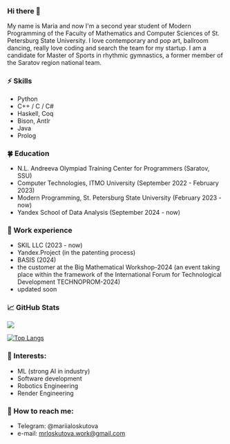### Hi there 👋      
My name is Maria and now I'm a second year student of Modern Programming of the Faculty of Mathematics and Computer Sciences of St. Petersburg State University. I love contemporary and pop art, ballroom dancing, really love coding and search the team for my startup. I am a candidate for Master of Sports in rhythmic gymnastics, a former member of the Saratov region national team.

### ⚡ Skills
* Python
* C++ / С / С#
* Haskell, Coq
* Bison, Antlr
* Java
* Prolog

### 🍀 Education
* N.L. Andreeva Olympiad Training Center for Programmers (Saratov, SSU)
* Computer Technologies, ITMO University (September 2022 - February 2023)
* Modern Programming, St. Petersburg State University (February 2023 - now)
* Yandex School of Data Analysis (September 2024 - now)

### 💜 Work experience
* SKIL LLC (2023 - now)
* Yandex.Project (in the patenting process)
* BASIS (2024)
* the customer at the Big Mathematical Workshop-2024 (an event taking place within the framework of the International Forum for Technological Development TECHNOPROM-2024)
* updated soon

### 📈 GitHub Stats

![](https://komarev.com/ghpvc/?username=minstradamuss&color=blueviolet)

[![Top Langs](https://github-readme-stats.vercel.app/api/top-langs/?username=minstradamuss&layout=donut&theme=merko)](https://github.com/anuraghazra/github-readme-stats)


### 🌱 Interests:
- ML (strong AI in industry)
- Software development
- Robotics Engineering
- Render Engineering

### 💬 How to reach me: 
* Telegram: @mariialoskutova
* e-mail: mrloskutova.work@gmail.com
